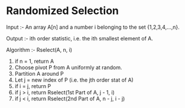 # Randomized Selection

Input :- An array A[n] and a number i belonging to the set {1,2,3,4,...,n}.

Output :- ith order statistic, i.e. the ith smallest element of A.

Algorithm :- Rselect(A, n, i)

1.  if n = 1, return A
2.  Choose pivot P from A uniformly at random.
3.  Partition A around P
4.  Let j = new index of P (i.e. the jth order stat of A)
5.  if i = j, return P
6.  if j > i, return Rselect(1st Part of A, j - 1, i)
7.  if j < i, return Rselect(2nd Part of A, n - j, i - j)